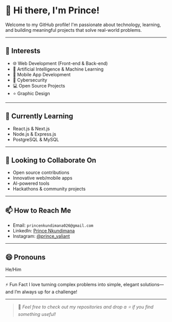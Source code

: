 # 👋 Hi there, I'm Prince!

Welcome to my GitHub profile! I'm passionate about technology, learning, and building meaningful projects that solve real-world problems.

---

## 👀 Interests
- 🌐 Web Development (Front-end & Back-end)
- 🧠 Artificial Intelligence & Machine Learning
- 📱 Mobile App Development
- 🔐 Cybersecurity
- 💻 Open Source Projects
- ⭐ Graphic Design

---

## 🌱 Currently Learning
- React.js & Next.js
- Node.js & Express.js
- PostgreSQL & MySQL

---

## 💞️ Looking to Collaborate On
- Open source contributions
- Innovative web/mobile apps
- AI-powered tools
- Hackathons & community projects

---

## 📫 How to Reach Me
- Email: `princenkundimana026@gmail.com`
- LinkedIn: [Prince Nkundimana](https://www.linkedin.com/in/prince-nkundimana-251337285 )
- Instagram: [@prince_valiant]( https://www.instagram.com/prince_valiant1?igsh=YzljYTk1ODg3Zg== )

---

## 😄 Pronouns
He/Him

---

⚡ Fun Fact
I love turning complex problems into simple, elegant solutions—and I’m always up for a challenge!

---

> 📌 *Feel free to check out my repositories and drop a ⭐ if you find something useful!*

<!---
p-r-i-n-c-e-1/p-r-i-n-c-e-1 is a ✨ special ✨ repository because its `README.md` (this file) appears on your GitHub profile.
You can click the Preview link to take a look at your changes.
--->
